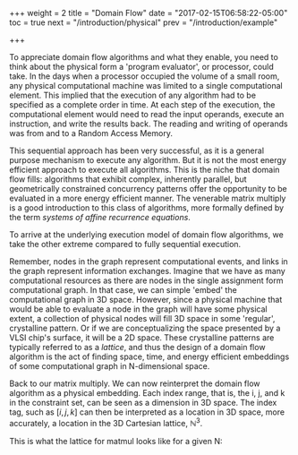 +++
weight = 2
title = "Domain Flow"
date = "2017-02-15T06:58:22-05:00"
toc = true
next = "/introduction/physical"
prev = "/introduction/example"

+++

To appreciate domain flow algorithms and what they enable, you need to think about the physical
form a 'program evaluator', or processor, could take. In the days when a processor occupied the volume
of a small room, any physical computational machine was limited to a single computational element.
This implied that the execution of any algorithm had to be specified as a complete order in time.
At each step of the execution, the computational element would need to read the input operands, execute
an instruction, and write the results back. The reading and writing of operands was from and to a
Random Access Memory.

This sequential approach has been very successful, as it is a general purpose mechanism to execute
any algorithm. But it is not the most energy efficient approach to execute all algorithms. This is
the niche that domain flow fills: algorithms that exhibit complex, inherently parallel, but geometrically
constrained concurrency patterns offer the opportunity to be evaluated in a more energy efficient manner.
The venerable matrix multiply is a good introduction to this class of algorithms,
more formally defined by the term _systems of affine recurrence equations_.

To arrive at the underlying execution model of domain flow algorithms, we take the other extreme compared
to fully sequential execution.

Remember, nodes in the graph represent computational events, and links in the graph represent information exchanges.
Imagine that we have as many computational resources as there are nodes in the single assignment form
computational graph. In that case, we can simple 'embed' the computational graph in 3D space.
However, since a physical machine that would be able to evaluate a node in the graph will have
some physical extent, a collection of physical nodes will fill 3D space in some 'regular', crystalline
pattern. Or if we are conceptualizing the space presented by a VLSI chip's surface, it will be a 2D space.
These crystalline patterns are typically referred to as a _lattice_, and thus
the design of a domain flow algorithm is the act of finding space, time, and energy efficient embeddings
of some computational graph in N-dimensional space.

Back to our matrix multiply. We can now reinterpret the domain flow algorithm as a physical embedding.
Each index range, that is, the i, j, and k in the constraint set, can be seen as a dimension in 3D space.
The index tag, such as $[i,j,k]$ can then be interpreted as a location in 3D space, more accurately,
a location in the 3D Cartesian lattice, $\mathbb{N}^3$.

This is what the lattice for matmul looks like for a given N:

<canvas id="c"></canvas>

<div id="index_space_view"></div>


